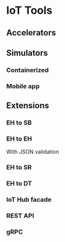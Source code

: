 # IoT Tools

## Accelerators

## Simulators

### Containerized

### Mobile app

## Extensions

### EH to SB

### EH to EH
With JSON validation

### EH to SR

### EH to DT

### IoT Hub facade

### REST API

### gRPC

